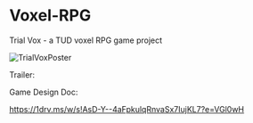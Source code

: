 # Voxel-RPG

Trial Vox - a TUD voxel RPG game project

![TrialVoxPoster](https://github.com/ZsoltHevesi/Voxel-RPG/assets/124164938/ee03eeca-fa4c-4da9-9e2b-b8d79ee23b0c)

Trailer:



Game Design Doc:

https://1drv.ms/w/s!AsD-Y--4aFpkulqRnvaSx7IujKL7?e=VGl0wH
